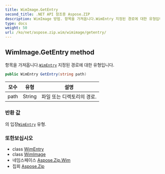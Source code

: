 ```yaml
---
title: WimImage.GetEntry
second_title: .NET API 참조용 Aspose.ZIP
description: WimImage 방법. 항목을 가져옵니다.WimEntry 지정된 경로에 대한 유형입니다.
type: docs
weight: 50
url: /ko/net/aspose.zip.wim/wimimage/getentry/
---
```

## WimImage.GetEntry method

항목을 가져옵니다.[`WimEntry`](../../wimentry/) 지정된 경로에 대한 유형입니다.

```csharp
public WimEntry GetEntry(string path)
```

| 모수 | 유형 | 설명 |
| --- | --- | --- |
| path | String | 파일 또는 디렉토리의 경로. |

### 반환 값

의 입장[`WimEntry`](../../wimentry/) 유형.

### 또한보십시오

* class [WimEntry](../../wimentry/)
* class [WimImage](../)
* 네임스페이스 [Aspose.Zip.Wim](../../wimimage/)
* 집회 [Aspose.Zip](../../../)


